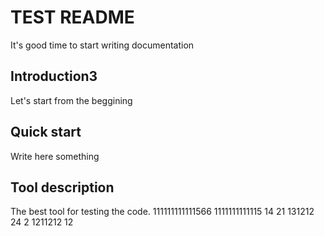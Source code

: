 # TEST README
 It's good time to start writing documentation

## Introduction3
Let's start from the beggining

## Quick start
Write here something

## Tool description
The best tool for testing the code.
111111111111566
1111111111115
14
21
131212
24
2
1211212
12
